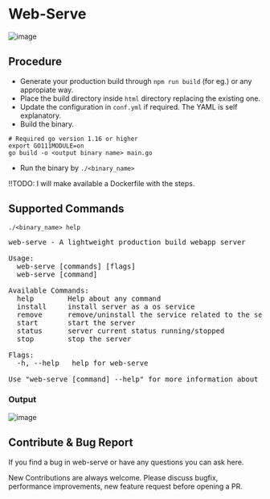 # Web-Serve
![image](https://user-images.githubusercontent.com/41498427/115450569-b0530b00-a239-11eb-9bc8-6b7cca810e1a.png)

## Procedure
- Generate your production build through `npm run build` (for eg.) or any appropiate way.
- Place the build directory inside `html` directory replacing the existing one.
-  Update the configuration in `conf.yml` if required. The YAML is self explanatory.
-  Build the binary.
 
 ```shell
 # Required go version 1.16 or higher
 export GO111MODULE=on
 go build -o <output binary name> main.go
  ```
  
- Run the binary by `./<binary_name>`

!!TODO: I will make available a Dockerfile with the steps. 

## Supported Commands
`./<binary_name> help`
<pre>
web-serve - A lightweight production build webapp server

Usage:
  web-serve [commands] [flags]
  web-serve [command]

Available Commands:
  help        Help about any command
  install     install server as a os service
  remove      remove/uninstall the service related to the server
  start       start the server
  status      server current status running/stopped
  stop        stop the server

Flags:
  -h, --help   help for web-serve

Use "web-serve [command] --help" for more information about a command.
</pre>

### Output

![image](https://user-images.githubusercontent.com/41498427/115451880-59e6cc00-a23b-11eb-97fd-d5aae93c5e55.png)

## Contribute & Bug Report
If you find a bug in web-serve or have any questions you can ask here. 

New Contributions are always welcome. Please discuss bugfix, performance improvements, new feature request before opening a PR.

